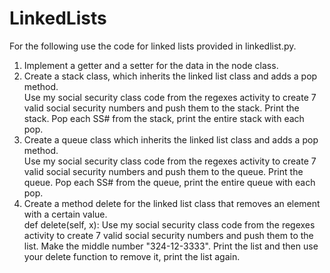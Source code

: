 # LinkedLists
For the following use the code for linked lists provided in linkedlist.py.

1. Implement a getter and a setter for the data in the node class.<br>
2. Create a stack class, which inherits the linked list class and adds a pop method. <br>
   Use my social security class code from the regexes activity to create 7 valid social security numbers and push them to the stack. Print the stack. Pop each SS# from the stack, print the entire stack with each pop.
3. Create a queue class which inherits the linked list class and adds a pop method. <br>
   Use my social security class code from the regexes activity to create 7 valid social security numbers and push them to the queue. Print the queue. Pop each SS# from the queue, print the entire queue with each pop.
4. Create a method delete for the linked list class that removes an element with a certain value. <br>
   def delete(self, x):
   Use my social security class code from the regexes activity to create 7 valid social security numbers and push them to the list. Make the middle number "324-12-3333". Print the list and then use your delete function to remove it, print the list again.
